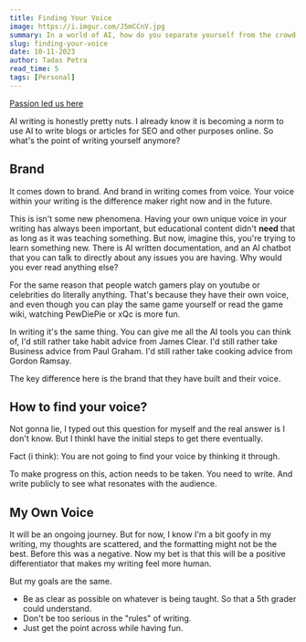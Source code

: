 ```yaml
---
title: Finding Your Voice
image: https://i.imgur.com/J5mCCnV.jpg
summary: In a world of AI, how do you separate yourself from the crowd
slug: finding-your-voice
date: 10-11-2023
author: Tadas Petra
read_time: 5
tags: [Personal]
---
```


[Passion led us here](https://i.imgur.com/J5mCCnV.jpg)

AI writing is honestly pretty nuts. I already know it is becoming a norm to use AI to write blogs or articles for SEO and other purposes online. So what's the point of writing yourself anymore?

## Brand
It comes down to brand. And brand in writing comes from voice. Your voice within your writing is the difference maker right now and in the future. 

This is isn't some new phenomena. Having your own unique voice in your writing has always been important, but educational content didn't **need** that as long as it was teaching something. But now, imagine this, you're trying to learn something new. There is AI written documentation, and an AI chatbot that you can talk to directly about any issues you are having. Why would you ever read anything else?

For the same reason that people watch gamers play on youtube or celebrities do literally anything. That's because they have their own voice, and even though you can play the same game yourself or read the game wiki, watching PewDiePie or xQc is more fun. 

In writing it's the same thing. You can give me all the AI tools you can think of, I'd still rather take habit advice from James Clear. I'd still rather take Business advice from Paul Graham. I'd still rather take cooking advice from Gordon Ramsay. 

The key difference here is the brand that they have built and their voice.

## How to find your voice?
Not gonna lie, I typed out this question for myself and the real answer is I don't know. But I thinkI have the initial steps to get there eventually. 

Fact (i think): You are not going to find your voice by thinking it through. 

To make progress on this, action needs to be taken. You need to write. And write publicly to see what resonates with the audience. 

## My Own Voice
It will be an ongoing journey. But for now, I know I'm a bit goofy in my writing, my thoughts are scattered, and the formatting might not be the best. Before this was a negative. Now my bet is that this will be a positive differentiator that makes my writing feel more human.

But my goals are the same.
* Be as clear as possible on whatever is being taught. So that a 5th grader could understand. 
* Don't be too serious in the "rules" of writing. 
* Just get the point across while having fun.
